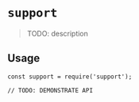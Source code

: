 # `support`

> TODO: description

## Usage

```
const support = require('support');

// TODO: DEMONSTRATE API
```

